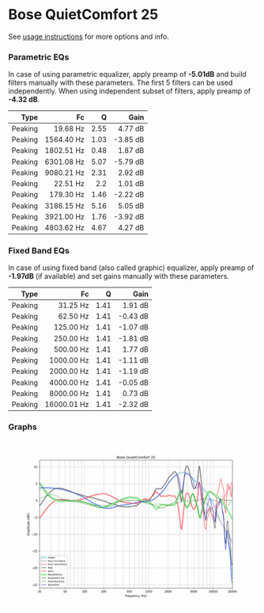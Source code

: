# Bose QuietComfort 25
See [usage instructions](https://github.com/jaakkopasanen/AutoEq#usage) for more options and info.

### Parametric EQs
In case of using parametric equalizer, apply preamp of **-5.01dB** and build filters manually
with these parameters. The first 5 filters can be used independently.
When using independent subset of filters, apply preamp of **-4.32 dB**.

| Type    | Fc         |    Q | Gain     |
|--------:|-----------:|-----:|---------:|
| Peaking | 19.68 Hz   | 2.55 | 4.77 dB  |
| Peaking | 1564.40 Hz | 1.03 | -3.85 dB |
| Peaking | 1802.51 Hz | 0.48 | 1.87 dB  |
| Peaking | 6301.08 Hz | 5.07 | -5.79 dB |
| Peaking | 9080.21 Hz | 2.31 | 2.92 dB  |
| Peaking | 22.51 Hz   | 2.2  | 1.01 dB  |
| Peaking | 179.30 Hz  | 1.46 | -2.22 dB |
| Peaking | 3186.15 Hz | 5.16 | 5.05 dB  |
| Peaking | 3921.00 Hz | 1.76 | -3.92 dB |
| Peaking | 4803.62 Hz | 4.67 | 4.27 dB  |

### Fixed Band EQs
In case of using fixed band (also called graphic) equalizer, apply preamp of **-1.97dB**
(if available) and set gains manually with these parameters.

| Type    | Fc          |    Q | Gain     |
|--------:|------------:|-----:|---------:|
| Peaking | 31.25 Hz    | 1.41 | 1.91 dB  |
| Peaking | 62.50 Hz    | 1.41 | -0.43 dB |
| Peaking | 125.00 Hz   | 1.41 | -1.07 dB |
| Peaking | 250.00 Hz   | 1.41 | -1.81 dB |
| Peaking | 500.00 Hz   | 1.41 | 1.77 dB  |
| Peaking | 1000.00 Hz  | 1.41 | -1.11 dB |
| Peaking | 2000.00 Hz  | 1.41 | -1.19 dB |
| Peaking | 4000.00 Hz  | 1.41 | -0.05 dB |
| Peaking | 8000.00 Hz  | 1.41 | 0.73 dB  |
| Peaking | 16000.01 Hz | 1.41 | -2.32 dB |

### Graphs
![](./Bose%20QuietComfort%2025.png)